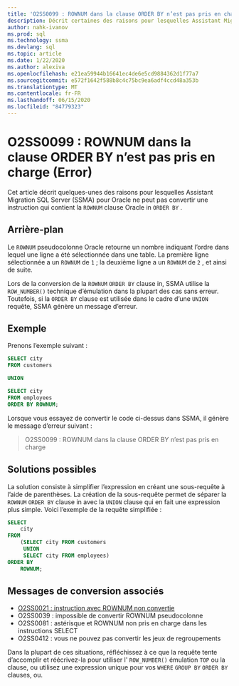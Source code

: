 ```yaml
---
title: 'O2SS0099 : ROWNUM dans la clause ORDER BY n’est pas pris en charge (Error)'
description: Décrit certaines des raisons pour lesquelles Assistant Migration SQL Server (SSMA) pour Oracle ne peut pas convertir une instruction qui contient Oracle ROWNUM dans la clause ORDER BY.
author: nahk-ivanov
ms.prod: sql
ms.technology: ssma
ms.devlang: sql
ms.topic: article
ms.date: 1/22/2020
ms.author: alexiva
ms.openlocfilehash: e21ea59944b16641ec4de6e5cd9884362d1f77a7
ms.sourcegitcommit: e572f1642f588b8c4c75bc9ea6adf4ccd48a353b
ms.translationtype: MT
ms.contentlocale: fr-FR
ms.lasthandoff: 06/15/2020
ms.locfileid: "84779323"
---
```

# <a name="o2ss0099-rownum-in-order-by-clause-is-not-supported-error"></a>O2SS0099 : ROWNUM dans la clause ORDER BY n’est pas pris en charge (Error)

Cet article décrit quelques-unes des raisons pour lesquelles Assistant Migration SQL Server (SSMA) pour Oracle ne peut pas convertir une instruction qui contient la `ROWNUM` clause Oracle in `ORDER BY` .

## <a name="background"></a>Arrière-plan

Le `ROWNUM` pseudocolonne Oracle retourne un nombre indiquant l’ordre dans lequel une ligne a été sélectionnée dans une table. La première ligne sélectionnée a un `ROWNUM` de `1` ; la deuxième ligne a un `ROWNUM` de `2` , et ainsi de suite.

Lors de la conversion de la `ROWNUM` `ORDER BY` clause in, SSMA utilise la `ROW_NUMBER()` technique d’émulation dans la plupart des cas sans erreur. Toutefois, si la `ORDER BY` clause est utilisée dans le cadre d’une `UNION` requête, SSMA génère un message d’erreur.

## <a name="example"></a>Exemple

Prenons l’exemple suivant :

```sql
SELECT city
FROM customers

UNION

SELECT city
FROM employees
ORDER BY ROWNUM;
```

Lorsque vous essayez de convertir le code ci-dessus dans SSMA, il génère le message d’erreur suivant :

> O2SS0099 : ROWNUM dans la clause ORDER BY n’est pas pris en charge

## <a name="possible-remedies"></a>Solutions possibles

La solution consiste à simplifier l’expression en créant une sous-requête à l’aide de parenthèses. La création de la sous-requête permet de séparer la `ROWNUM` `ORDER BY` clause in avec la `UNION` clause qui en fait une expression plus simple. Voici l’exemple de la requête simplifiée :

```sql
SELECT
    city
FROM
    (SELECT city FROM customers
     UNION
     SELECT city FROM employees)
ORDER BY
    ROWNUM;
```

## <a name="related-conversion-messages"></a>Messages de conversion associés

* [O2SS0021 : instruction avec ROWNUM non convertie](o2ss0021.md)
* O2SS0039 : impossible de convertir ROWNUM pseudocolonne
* O2SS0081 : astérisque et ROWNUM non pris en charge dans les instructions SELECT
* O2SS0412 : vous ne pouvez pas convertir les jeux de regroupements

Dans la plupart de ces situations, réfléchissez à ce que la requête tente d’accomplir et réécrivez-la pour utiliser l' `ROW_NUMBER()` émulation `TOP` ou la clause, ou utilisez une expression unique pour vos `WHERE` `GROUP BY` `ORDER BY` clauses, ou.
